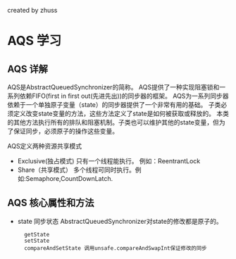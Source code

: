created by zhuss


# AQS 学习

## AQS 详解

 AQS是AbstractQueuedSynchronizer的简称。 AQS提供了一种实现阻塞锁和一系列依赖FIFO(first in first out(先进先出))的同步器的框架。
 AQS为一系列同步器依赖于一个单独原子变量（state）的同步器提供了一个非常有用的基础。
 子类必须定义改变state变量的方法，这些方法定义了state是如何被获取或释放的。
 本类的其他方法执行所有的排队和阻塞机制。子类也可以维护其他的state变量，但为了保证同步，必须原子的操作这些变量。
 
 AQS定义两种资源共享模式
 * Exclusive(独占模式) 只有一个线程能执行。 例如：ReentrantLock
 * Share（共享模式） 多个线程可同时执行。例如:Semaphore,CountDownLatch.

## AQS 核心属性和方法

* state 同步状态 AbstractQueuedSynchronizer对state的修改都是原子的。

        getState
        setState
        compareAndSetState 调用unsafe.compareAndSwapInt保证修改的同步










